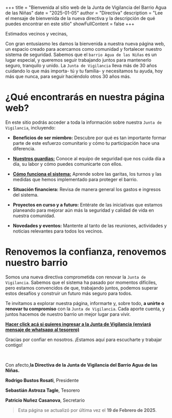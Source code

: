 +++
title = "Bienvenida al sitio web de la Junta de Vigilancia del Barrio Agua de las Niñas"
date = "2025-01-05"
author = "Directiva"
description = "Lee el mensaje de bienvenida de la nueva directiva y la descripción de qué puedes encontrar en este sitio"
showFullContent = false
+++

Estimados vecinos y vecinas,

Con gran entusiasmo les damos la bienvenida a nuestra nueva página web, un espacio creado para acercarnos como comunidad y fortalecer nuestro sistema de seguridad. Sabemos que el `barrio Agua de las Niñas` es un lugar especial, y queremos seguir trabajando juntos para mantenerlo seguro, tranquilo y unido. La `Junta de Vigilancia` lleva más de 30 años cuidando lo que más importa- tú y tu familia- y necesitamos tu ayuda, hoy más que nunca, para seguir haciéndolo otros 30 años más.

# ¿Qué encontrarás en nuestra página web?

En este sitio podrás acceder a toda la información sobre nuestra `Junta de Vigilancia`, incluyendo:

- **Beneficios de ser miembro:** Descubre por qué es tan importante formar parte de este esfuerzo comunitario y cómo tu participación hace una diferencia.

- **[Nuestros guardias:](/guardias)** Conoce al equipo de seguridad que nos cuida día a día, su labor y cómo puedes comunicarte con ellos.

- **[Cómo funciona el sistema:](/sistema)** Aprende sobre las garitas, los turnos y las medidas que hemos implementado para proteger el barrio.

- **Situación financiera:** Revisa de manera general los gastos e ingresos del sistema. 

- **Proyectos en curso y a futuro:** Entérate de las iniciativas que estamos planeando para mejorar aún más la seguridad y calidad de vida en nuestra comunidad.

- **Novedades y eventos:** Mantente al tanto de las reuniones, actividades y noticias relevantes para todos los vecinos.

# Renovemos la confianza, renovemos nuestro barrio

Somos una nueva directiva comprometida con renovar la `Junta de Vigilancia`. Sabemos que el sistema ha pasado por momentos difíciles, pero estamos convencidos de que, trabajando juntos, podemos superar estos desafíos y construir un futuro más seguro para todos.

Te invitamos a explorar nuestra página, informarte y, sobre todo, **a unirte o renovar tu compromiso** con la `Junta de Vigilancia`. Cada aporte cuenta, y juntos hacemos de nuestro barrio un mejor lugar para vivir.

**[Hacer click acá si quieres ingresar a la Junta de Vigilancia (enviará mensaje de whatsapp al tesorero)](https://wa.me/56952053129?text=Quiero%20pertenecer%20a%20la%20Junta%20de%20Vigilancia)**

Gracias por confiar en nosotros. ¡Estamos aquí para escucharte y trabajar contigo!

&nbsp;

Con afecto,**la Directiva de la Junta de Vigilancia del Barrio Agua de las Niñas.**

**Rodrigo Bustos Rosati**, Presidente

**Sebastián Astroza Tagle**, Tesorero

**Patricio Nuñez Casanova**, Secretario

> Esta página se actualizó por última vez el **19 de Febrero de 2025**.